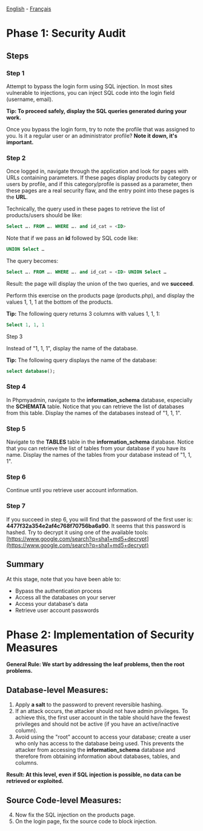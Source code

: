[English](https://github.com/nasri-lab/sql-injection/blob/main/labs/lab1-en.md) - [Français](https://github.com/nasri-lab/sql-injection/blob/main/labs/lab1-fr.md)

# Phase 1: Security Audit

## Steps

### Step 1
Attempt to bypass the login form using SQL injection. In most sites vulnerable to injections, you can inject SQL code into the login field (username, email).

**Tip: To proceed safely, display the SQL queries generated during your work.**

Once you bypass the login form, try to note the profile that was assigned to you. Is it a regular user or an administrator profile? **Note it down, it's important.**

### Step 2

Once logged in, navigate through the application and look for pages with URLs containing parameters. If these pages display products by category or users by profile, and if this category/profile is passed as a parameter, then these pages are a real security flaw, and the entry point into these pages is the **URL**.

Technically, the query used in these pages to retrieve the list of products/users should be like:

```sql
Select …. FROM …. WHERE …. and id_cat = <ID>
```
Note that if we pass an **id** followed by SQL code like:
```sql
UNION Select …
```

The query becomes:
```sql
Select …. FROM …. WHERE …. and id_cat = <ID> UNION Select …
``` 
Result: the page will display the union of the two queries, and we **succeed**.

Perform this exercise on the products page (products.php), and display the values 1, 1, 1 at the bottom of the products.

**Tip:** The following query returns 3 columns with values 1, 1, 1:

```sql
Select 1, 1, 1
``` 

Step 3

Instead of "1, 1, 1", display the name of the database.

**Tip:** The following query displays the name of the database:

```sql
select database();
```


### Step 4

In Phpmyadmin, navigate to the **information_schema** database, especially the **SCHEMATA** table. Notice that you can retrieve the list of databases from this table. Display the names of the databases instead of "1, 1, 1".

### Step 5

Navigate to the **TABLES** table in the **information_schema** database. Notice that you can retrieve the list of tables from your database if you have its name. Display the names of the tables from your database instead of "1, 1, 1".

### Step 6

Continue until you retrieve user account information.

### Step 7

If you succeed in step 6, you will find that the password of the first user is: **4477f32a354e2af4c768f70756ba6a90**. It seems that this password is hashed. Try to decrypt it using one of the available tools:
[https://www.google.com/search?q=sha1+md5+decrypt](https://www.google.com/search?q=sha1+md5+decrypt)

## Summary

At this stage, note that you have been able to:

- Bypass the authentication process
- Access all the databases on your server
- Access your database's data
- Retrieve user account passwords

# Phase 2: Implementation of Security Measures

**General Rule: We start by addressing the leaf problems, then the root problems.**

## Database-level Measures:

1. Apply **a salt** to the password to prevent reversible hashing.
2. If an attack occurs, the attacker should not have admin privileges. To achieve this, the first user account in the table should have the fewest privileges and should not be active (if you have an active/inactive column).
3. Avoid using the "root" account to access your database; create a user who only has access to the database being used. This prevents the attacker from accessing the **information_schema** database and therefore from obtaining information about databases, tables, and columns.

**Result: At this level, even if SQL injection is possible, no data can be retrieved or exploited.**

## Source Code-level Measures:

4. Now fix the SQL injection on the products page.
5. On the login page, fix the source code to block injection.
